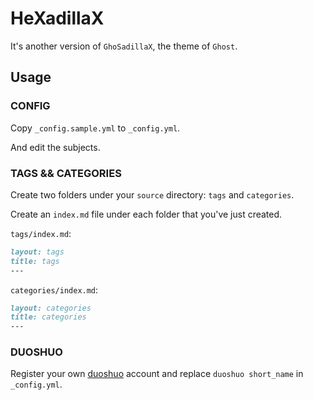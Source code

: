 # HeXadillaX

It's another version of `GhoSadillaX`, the theme of `Ghost`.

## Usage

### CONFIG

Copy `_config.sample.yml` to `_config.yml`.

And edit the subjects.

### TAGS && CATEGORIES

Create two folders under your `source` directory: `tags` and `categories`.

Create an `index.md` file under each folder that you've just created.

`tags/index.md`:

```markdown
layout: tags
title: tags
---
```

`categories/index.md`:

```markdown
layout: categories
title: categories
---
```

### DUOSHUO

Register your own [duoshuo](http://dev.duoshuo.com/docs/501e6ce1cff715f71800000d) account and replace `duoshuo short_name` in `_config.yml`.

